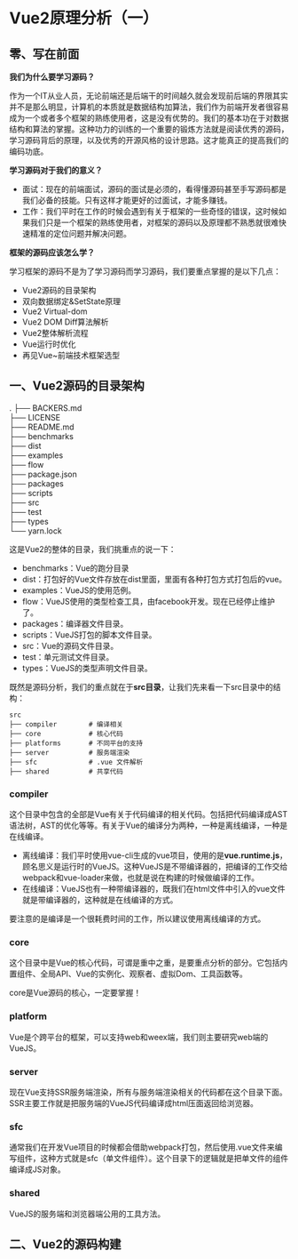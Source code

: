 # Vue2原理分析（一）



## 零、写在前面

**我们为什么要学习源码？**

作为一个IT从业人员，无论前端还是后端干的时间越久就会发现前后端的界限其实并不是那么明显，计算机的本质就是数据结构加算法，我们作为前端开发者很容易成为一个或者多个框架的熟练使用者，这是没有优势的。我们的基本功在于对数据结构和算法的掌握。这种功力的训练的一个重要的锻炼方法就是阅读优秀的源码，学习源码背后的原理，以及优秀的开源风格的设计思路。这才能真正的提高我们的编码功底。

**学习源码对于我们的意义？**

+ 面试：现在的前端面试，源码的面试是必须的，看得懂源码甚至手写源码都是我们必备的技能。只有这样才能更好的过面试，才能多赚钱。
+ 工作：我们平时在工作的时候会遇到有关于框架的一些奇怪的错误，这时候如果我们只是一个框架的熟练使用者，对框架的源码以及原理都不熟悉就很难快速精准的定位问题并解决问题。

**框架的源码应该怎么学？**

学习框架的源码不是为了学习源码而学习源码，我们要重点掌握的是以下几点：

+ Vue2源码的目录架构
+ 双向数据绑定&SetState原理
+ Vue2 Virtual-dom
+ Vue2 DOM Diff算法解析
+ Vue2整体解析流程
+ Vue运行时优化
+ 再见Vue~前端技术框架选型



## 一、Vue2源码的目录架构

.
├── BACKERS.md  
├── LICENSE  
├── README.md  
├── benchmarks  
├── dist  
├── examples  
├── flow  
├── package.json  
├── packages  
├── scripts  
├── src  
├── test  
├── types  
└── yarn.lock  

这是Vue2的整体的目录，我们挑重点的说一下：

+ benchmarks：Vue的跑分目录
+ dist：打包好的Vue文件存放在dist里面，里面有各种打包方式打包后的vue。
+ examples：VueJS的使用范例。
+ flow：VueJS使用的类型检查工具，由facebook开发。现在已经停止维护了。
+ packages：编译器文件目录。
+ scripts：VueJS打包的脚本文件目录。
+ src：Vue的源码文件目录。
+ test：单元测试文件目录。
+ types：VueJS的类型声明文件目录。

既然是源码分析，我们的重点就在于**src目录**，让我们先来看一下src目录中的结构：

```text
src
├── compiler        # 编译相关 
├── core            # 核心代码 
├── platforms       # 不同平台的支持
├── server          # 服务端渲染
├── sfc             # .vue 文件解析
├── shared          # 共享代码
```

### compiler

这个目录中包含的全部是Vue有关于代码编译的相关代码。包括把代码编译成AST语法树，AST的优化等等。有关于Vue的编译分为两种，一种是离线编译，一种是在线编译。

+ 离线编译：我们平时使用vue-cli生成的vue项目，使用的是**vue.runtime.js**，顾名思义是运行时的VueJS。这种VueJS是不带编译器的，把编译的工作交给webpack和vue-loader来做，也就是说在构建的时候做编译的工作。
+ 在线编译：VueJS也有一种带编译器的，既我们在html文件中引入的vue文件就是带编译器的，这种就是在线编译的方式。

要注意的是编译是一个很耗费时间的工作，所以建议使用离线编译的方式。

### core

这个目录中是Vue的核心代码，可谓是重中之重，是要重点分析的部分。它包括内置组件、全局API、Vue的实例化、观察者、虚拟Dom、工具函数等。

core是Vue源码的核心，一定要掌握！

### platform

Vue是个跨平台的框架，可以支持web和weex端，我们则主要研究web端的VueJS。

### server

现在Vue支持SSR服务端渲染，所有与服务端渲染相关的代码都在这个目录下面。SSR主要工作就是把服务端的VueJS代码编译成html压面返回给浏览器。

### sfc

通常我们在开发Vue项目的时候都会借助webpack打包，然后使用.vue文件来编写组件，这种方式就是sfc（单文件组件）。这个目录下的逻辑就是把单文件的组件编译成JS对象。

### shared

VueJS的服务端和浏览器端公用的工具方法。



## 二、Vue2的源码构建

